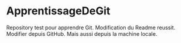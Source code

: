 # ApprentissageDeGit
Repository test pour apprendre Git.
Modification du Readme reussit.
Modifier depuis GitHub.
Mais aussi depuis la machine locale.
